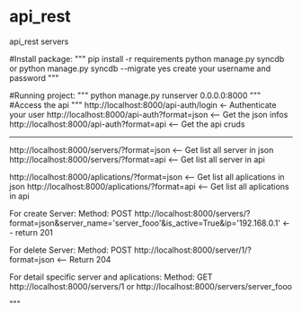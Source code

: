 # api_rest
api_rest servers


#Install package:
"""
pip install -r requirements
python manage.py syncdb or python manage.py syncdb --migrate
yes
create your username and password
"""

#Running project:
"""
python manage.py runserver 0.0.0.0:8000
"""
#Access the api
"""
http://localhost:8000/api-auth/login <- Authenticate your user
http://localhost:8000/api-auth?format=json <-- Get the json infos
http://localhost:8000/api-auth?format=api <-- Get the api cruds

_____
http://localhost:8000/servers/?format=json <-- Get list all server in json
http://localhost:8000/servers/?format=api <-- Get list all server in api

http://localhost:8000/aplications/?format=json <-- Get list all aplications in json
http://localhost:8000/aplications/?format=api <-- Get list all aplications in api

For create Server:
Method: POST
http://localhost:8000/servers/?format=json&server_name='server_fooo'&is_active=True&ip='192.168.0.1' <-- return 201

For delete Server:
Method: POST
http://localhost:8000/server/1/?format=json <-- Return 204

For detail specific server and aplications:
Method: GET
http://localhost:8000/servers/1 or http://localhost:8000/servers/server_fooo

"""
